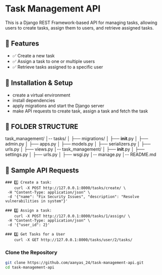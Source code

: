 # Task Management API

This is a Django REST Framework-based API for managing tasks, allowing users to create tasks, assign them to users, and retrieve assigned tasks.

## 🚀 Features
- ✅ Create a new task
- ✅ Assign a task to one or multiple users
- ✅ Retrieve tasks assigned to a specific user

## 📌 Installation & Setup
- create a virtual environment 
- install dependencies 
- apply migrations and start the Django server
- make API requests to create task, assign a task and fetch the task

## 📌 FOLDER STRUCTURE

task_management/
│-- tasks/
│   ├── migrations/
│   ├── __init__.py
│   ├── admin.py
│   ├── apps.py
│   ├── models.py
│   ├── serializers.py
│   ├── urls.py
│   ├── views.py
│-- task_management/
│   ├── __init__.py
│   ├── settings.py
│   ├── urls.py
│   ├── wsgi.py
│-- manage.py
│-- README.md


## 📌 Sample API Requests

    ### 1️⃣ Create a task:
        curl -X POST http://127.0.0.1:8000/tasks/create/ \
     -H "Content-Type: application/json" \
     -d '{"name": "Fix Security Issues", "description": "Resolve vulnerabilities in system"}'

    ### 2️⃣ Assign a task:
        curl -X POST http://127.0.0.1:8000/tasks/1/assign/ \
     -H "Content-Type: application/json" \
     -d '{"user_id": 2}'

    ### 3️⃣ Get Tasks for a User
        curl -X GET http://127.0.0.1:8000/tasks/user/2/tasks/


### Clone the Repository
```bash
git clone https://github.com/aanyas_24/task-management-api.git
cd task-management-api
